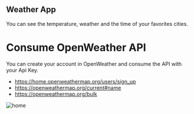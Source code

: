 ## Weather App

You can see the temperature, weather and the time of your favorites cities.

# Consume OpenWeather API
You can create your account in OpenWeather and consume the API with your Api Key.

* https://home.openweathermap.org/users/sign_up
* https://openweathermap.org/current#name
* https://openweathermap.org/bulk

![home](https://github.com/user-attachments/assets/d8f72ae7-4197-4e6b-ba46-98ae132229c8)
